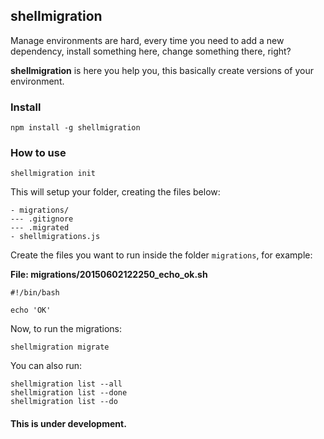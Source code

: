 ## shellmigration

Manage environments are hard, every time you need to add a new dependency, install something here, change something there, right?

__shellmigration__ is here you help you, this basically create versions of your environment.

### Install

````
npm install -g shellmigration
````

### How to use

````
shellmigration init
````

This will setup your folder, creating the files below:

````
- migrations/
--- .gitignore
--- .migrated
- shellmigrations.js
````

Create the files you want to run inside the folder `migrations`, for example:

__File: migrations/20150602122250_echo_ok.sh__

````
#!/bin/bash

echo 'OK'
````

Now, to run the migrations:

````
shellmigration migrate
````

You can also run:

````
shellmigration list --all
shellmigration list --done
shellmigration list --do
````

#### This is under development.
